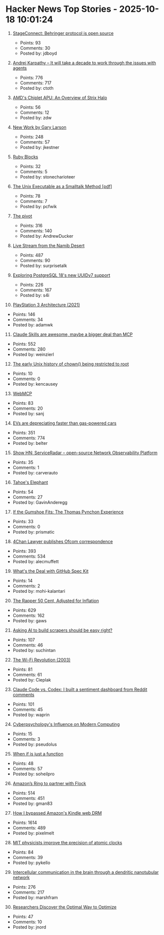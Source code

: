 # Hacker News Top Stories - 2025-10-18 10:01:24

1. [StageConnect: Behringer protocol is open source](https://github.com/OpenMixerProject/StageConnect)
   - Points: 93
   - Comments: 30
   - Posted by: jdboyd

2. [Andrej Karpathy – It will take a decade to work through the issues with agents](https://www.dwarkesh.com/p/andrej-karpathy)
   - Points: 776
   - Comments: 717
   - Posted by: ctoth

3. [AMD's Chiplet APU: An Overview of Strix Halo](https://chipsandcheese.com/p/amds-chiplet-apu-an-overview-of-strix)
   - Points: 56
   - Comments: 12
   - Posted by: zdw

4. [New Work by Gary Larson](https://www.thefarside.com/new-stuff)
   - Points: 248
   - Comments: 57
   - Posted by: jkestner

5. [Ruby Blocks](https://tech.stonecharioteer.com/posts/2025/ruby-blocks/)
   - Points: 32
   - Comments: 5
   - Posted by: stonecharioteer

6. [The Unix Executable as a Smalltalk Method [pdf]](https://programmingmadecomplicated.wordpress.com/wp-content/uploads/2025/10/onward25-jakubovic.pdf)
   - Points: 78
   - Comments: 7
   - Posted by: pcfwik

7. [The pivot](https://www.antipope.org/charlie/blog-static/2025/10/the-pivot-1.html)
   - Points: 316
   - Comments: 140
   - Posted by: AndrewDucker

8. [Live Stream from the Namib Desert](https://bookofjoe2.blogspot.com/2025/10/live-stream-from-namib-desert.html)
   - Points: 487
   - Comments: 90
   - Posted by: surprisetalk

9. [Exploring PostgreSQL 18's new UUIDv7 support](https://aiven.io/blog/exploring-postgresql-18-new-uuidv7-support)
   - Points: 226
   - Comments: 167
   - Posted by: s4i

10. [PlayStation 3 Architecture (2021)](https://www.copetti.org/writings/consoles/playstation-3)
   - Points: 146
   - Comments: 34
   - Posted by: adamwk

11. [Claude Skills are awesome, maybe a bigger deal than MCP](https://simonwillison.net/2025/Oct/16/claude-skills/)
   - Points: 552
   - Comments: 280
   - Posted by: weinzierl

12. [The early Unix history of chown() being restricted to root](https://utcc.utoronto.ca/~cks/space/blog/unix/ChownRestrictionEarlyHistory)
   - Points: 10
   - Comments: 0
   - Posted by: kencausey

13. [WebMCP](https://github.com/jasonjmcghee/WebMCP)
   - Points: 83
   - Comments: 20
   - Posted by: sanj

14. [EVs are depreciating faster than gas-powered cars](https://restofworld.org/2025/ev-depreciation-blusmart-collapse/)
   - Points: 351
   - Comments: 774
   - Posted by: belter

15. [Show HN: ServiceRadar – open-source Network Observability Platform](https://github.com/carverauto/serviceradar)
   - Points: 35
   - Comments: 1
   - Posted by: carverauto

16. [Tahoe's Elephant](https://eclecticlight.co/2025/10/12/last-week-on-my-mac-tahoes-elephant/)
   - Points: 54
   - Comments: 27
   - Posted by: GavinAnderegg

17. [If the Gumshoe Fits: The Thomas Pynchon Experience](https://www.bookforum.com/print/3202/if-the-gumshoe-fits-62416)
   - Points: 33
   - Comments: 0
   - Posted by: prismatic

18. [4Chan Lawyer publishes Ofcom correspondence](https://alecmuffett.com/article/117792)
   - Points: 393
   - Comments: 534
   - Posted by: alecmuffett

19. [What's the Deal with GitHub Spec Kit](https://den.dev/blog/github-spec-kit/)
   - Points: 14
   - Comments: 2
   - Posted by: mohi-kalantari

20. [The Rapper 50 Cent, Adjusted for Inflation](https://50centadjustedforinflation.com/)
   - Points: 629
   - Comments: 162
   - Posted by: gaws

21. [Asking AI to build scrapers should be easy right?](https://www.skyvern.com/blog/asking-ai-to-build-scrapers-should-be-easy-right/)
   - Points: 107
   - Comments: 46
   - Posted by: suchintan

22. [The Wi-Fi Revolution (2003)](https://www.wired.com/2003/05/wifirevolution/)
   - Points: 81
   - Comments: 61
   - Posted by: Cieplak

23. [Claude Code vs. Codex: I built a sentiment dashboard from Reddit comments](https://www.aiengineering.report/p/claude-code-vs-codex-sentiment-analysis-reddit)
   - Points: 101
   - Comments: 45
   - Posted by: waprin

24. [Cyberpsychology's Influence on Modern Computing](https://cacm.acm.org/research/cyberpsychologys-influence-on-modern-computing/)
   - Points: 15
   - Comments: 3
   - Posted by: pseudolus

25. [When if is just a function](https://ryelang.org/blog/posts/if-as-function-blogpost-working-on-it_ver1/)
   - Points: 48
   - Comments: 57
   - Posted by: soheilpro

26. [Amazon’s Ring to partner with Flock](https://techcrunch.com/2025/10/16/amazons-ring-to-partner-with-flock-a-network-of-ai-cameras-used-by-ice-feds-and-police/)
   - Points: 514
   - Comments: 451
   - Posted by: gman83

27. [How I bypassed Amazon's Kindle web DRM](https://blog.pixelmelt.dev/kindle-web-drm/)
   - Points: 1614
   - Comments: 489
   - Posted by: pixelmelt

28. [MIT physicists improve the precision of atomic clocks](https://news.mit.edu/2025/mit-physicists-improve-atomic-clocks-precision-1008)
   - Points: 84
   - Comments: 39
   - Posted by: pykello

29. [Intercellular communication in the brain through a dendritic nanotubular network](https://www.science.org/doi/10.1126/science.adr7403)
   - Points: 276
   - Comments: 217
   - Posted by: marshfram

30. [Researchers Discover the Optimal Way to Optimize](https://www.quantamagazine.org/researchers-discover-the-optimal-way-to-optimize-20251013/)
   - Points: 47
   - Comments: 10
   - Posted by: jnord

